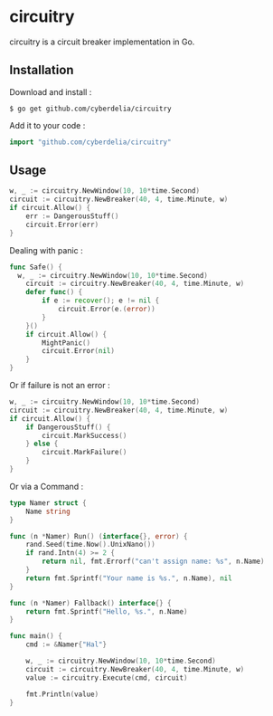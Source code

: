 # circuitry

circuitry is a circuit breaker implementation in Go.

## Installation

Download and install :

```
$ go get github.com/cyberdelia/circuitry
```

Add it to your code :

```go
import "github.com/cyberdelia/circuitry"
```

## Usage

```go
w, _ := circuitry.NewWindow(10, 10*time.Second)
circuit := circuitry.NewBreaker(40, 4, time.Minute, w)
if circuit.Allow() {
	err := DangerousStuff()
	circuit.Error(err) 
}
```

Dealing with panic :

```go
func Safe() {
  w, _ := circuitry.NewWindow(10, 10*time.Second)
	circuit := circuitry.NewBreaker(40, 4, time.Minute, w)
	defer func() {
		if e := recover(); e != nil {
			circuit.Error(e.(error))
		}
	}()
	if circuit.Allow() {
		MightPanic()
		circuit.Error(nil)
	}
}
```

Or if failure is not an error :

```go
w, _ := circuitry.NewWindow(10, 10*time.Second)
circuit := circuitry.NewBreaker(40, 4, time.Minute, w)
if circuit.Allow() {
	if DangerousStuff() {
		circuit.MarkSuccess()
	} else {
		circuit.MarkFailure()
	}
}
```

Or via a Command :

```go
type Namer struct {
	Name string
}

func (n *Namer) Run() (interface{}, error) {
	rand.Seed(time.Now().UnixNano())
	if rand.Intn(4) >= 2 {
		return nil, fmt.Errorf("can't assign name: %s", n.Name)
	}
	return fmt.Sprintf("Your name is %s.", n.Name), nil
}

func (n *Namer) Fallback() interface{} {
	return fmt.Sprintf("Hello, %s.", n.Name)
}

func main() {
	cmd := &Namer{"Hal"}

	w, _ := circuitry.NewWindow(10, 10*time.Second)
	circuit := circuitry.NewBreaker(40, 4, time.Minute, w)
	value := circuitry.Execute(cmd, circuit)

	fmt.Println(value)
}
```
